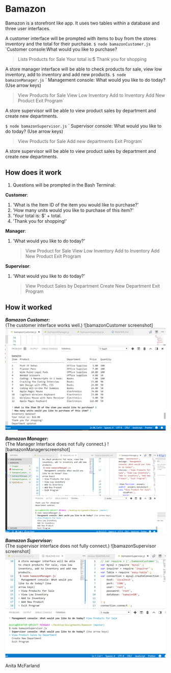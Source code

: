 # Bamazon

Bamazon is a storefront like app. It uses two tables within a database and three user interfaces.

 A customer interface will be prompted with items to buy from the stores inventory and the total for their purchase. `$ node bamazonCustomer.js` `Customer console:What would you like to purchase?
> Lists Products for Sale
> Your total is:$
> Thank you for shopping

A store manager interface will be able to check products for sale, view low inventory, add to inventory and add new products.
`$ node bamazonManager.js`
` Management console: What would you like to do today? (Use
arrow keys)
> View Products for Sale
> View Low Inventory
> Add to Inventory
> Add New Product
> Exit Program`

A store supervisor will be able to view product sales by department and create new departments.

`$ node bamazonSupervisor.js`
` Supervisor console: What would you like to do today? (Use
arrow keys)
> View Products for Sale
> Add new departments
> Exit Program`

A store supervisor will be able to view product sales by department and create new departments.

## How does it work

1. Questions will be prompted in the Bash Terminal:

**Customer**:

1. 'What is the Item ID of the item you would like to purchase?'
2. 'How many units would you like to purchase of this item?'
3. 'Your total is: $' + total.
4. 'Thank you for shopping!'

**Manager**:

1. 'What would you like to do today?'
   > View Product for Sale
   > View Low Inventory
    >Add to Inventory
   > Add New Product
   > Exit Program

**Supervisor**:

1. 'What would you like to do today?'

   > View Product Sales by Department
   > Create New Department
   > Exit Program

## How it worked

***Bamazon Customer:***  
(The customer interface works well.)
![bamazonCustomer screenshot]![Bamazon Customer](./images/bamazonCustomer.png)

***Bamazon Manager:***  
(The Manager Interface does not fully connect.)
![bamazonManagerscreenshot]![Bamazon Manager](./images/bamazonManager.png)

***Bamazon Supervisor:***  
(The supervisor interface does not fully connect.)
![bamazonSupervisor screenshot]![Bamazon Supervisor](./images/bamazonSupervisor.png)

Anita McFarland